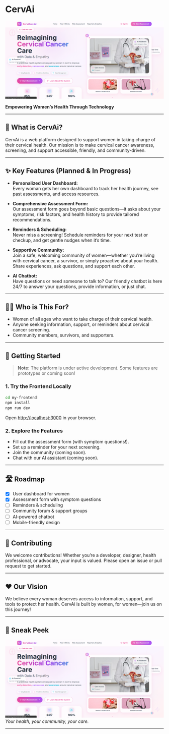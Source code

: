 # CervAi
![Screenshot of the Cervical Cancer Risk Assessment Tool](../my-frontend/public/image.png)

**Empowering Women’s Health Through Technology**

---

## 🌸 What is CervAi?

CervAi is a web platform designed to support women in taking charge of their cervical health. Our mission is to make cervical cancer awareness, screening, and support accessible, friendly, and community-driven.

---

## ✨ Key Features (Planned & In Progress)

- **Personalized User Dashboard:**  
  Every woman gets her own dashboard to track her health journey, see past assessments, and access resources.

- **Comprehensive Assessment Form:**  
  Our assessment form goes beyond basic questions—it asks about your symptoms, risk factors, and health history to provide tailored recommendations.

- **Reminders & Scheduling:**  
  Never miss a screening! Schedule reminders for your next test or checkup, and get gentle nudges when it’s time.

- **Supportive Community:**  
  Join a safe, welcoming community of women—whether you’re living with cervical cancer, a survivor, or simply proactive about your health. Share experiences, ask questions, and support each other.

- **AI Chatbot:**  
  Have questions or need someone to talk to? Our friendly chatbot is here 24/7 to answer your questions, provide information, or just chat.

---

## 👩‍💻 Who is This For?

- Women of all ages who want to take charge of their cervical health.
- Anyone seeking information, support, or reminders about cervical cancer screening.
- Community members, survivors, and supporters.

---

## 🚀 Getting Started

> **Note:** The platform is under active development. Some features are prototypes or coming soon!

### 1. Try the Frontend Locally

```bash
cd my-frontend
npm install
npm run dev
```

Open [http://localhost:3000](http://localhost:3000) in your browser.

### 2. Explore the Features

- Fill out the assessment form (with symptom questions!).
- Set up a reminder for your next screening.
- Join the community (coming soon).
- Chat with our AI assistant (coming soon).

---

## 🛣️ Roadmap

- [x] User dashboard for women
- [x] Assessment form with symptom questions
- [ ] Reminders & scheduling
- [ ] Community forum & support groups
- [ ] AI-powered chatbot
- [ ] Mobile-friendly design

---

## 🤝 Contributing

We welcome contributions! Whether you’re a developer, designer, health professional, or advocate, your input is valued. Please open an issue or pull request to get started.

---

## ❤️ Our Vision

We believe every woman deserves access to information, support, and tools to protect her health. CervAi is built by women, for women—join us on this journey!

---

## 📸 Sneak Peek

![App Screenshot](./public/image.png)  
*Your health, your community, your care.*

---
